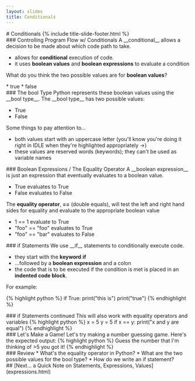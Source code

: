 ```yaml
---
layout: slides
title: Conditionals 
---
```


<section markdown="block" class="title-slide">
# Conditionals
{% include title-slide-footer.html %}
</section>

<section markdown="block">
### Controlling Program Flow w/ Conditionals
A __conditional__ allows a decision to be made about which code path to take.  

* allows for __conditional__ execution of code.
* it uses __boolean values__ and __boolean expressions__ to evaluate a condition


What do you think the two possible values are for __boolean values__?

<div class="incremental" markdown="block">
* true
* false
</div>

</section>


<section markdown="block">
### The bool Type
Python represents these boolean values using the __bool type__.  The __bool type__ has two possible values:

* True
* False 

Some things to pay attention to...

* both values start with an uppercase letter (you'll know you're doing it right in IDLE when they're highlighted appropriately &rarr;)
* these values are reserved words (keywords); they can't be used as variable names 
</section>

<section markdown="block">
### Boolean Expressions / The Equality Operator
A __boolean expression__ is just an expression that eventually evaluates to a boolean value.  

* True evaluates to True
* False evaluates to False

The __equality operator__, __==__ (double equals), will test the left and right hand sides for equality and evaluate to the appropriate boolean value

* 1 == 1 evaluate to True
* "foo" == "foo" evaluates to True
* "foo" == "bar" evaluates to False

</section>

<section markdown="block">
### if Statements
We use __if__ statements to conditionally execute code.  

* they start with the __keyword__ __if__
* ...followed by a __boolean expression__ and a colon
* the code that is to be executed if the condition is met is placed in an __indented code block__.

For example:

{% highlight python %}
if True:
	print("this is")
	print("true")
{% endhighlight %}

</section>

<section markdown="block">
### if Statements continued
This will also work with equality operators and variables
{% highlight python %}
x = 5
y = 5
if x == y:
	print("x and y are equal")
{% endhighlight %}
</section>

<section markdown="block">
###  Let's Make a Game!
Let's try making a number guessing game.  Here's the expected output:
{% highlight python %}
Guess the number that I'm thinking of
>5
you got it!
{% endhighlight %}
</section>

<section markdown="block">
### Review
* What's the equality operator in Python?
* What are the two possible values for the bool type?
* How do we write an if statement?
</section>

<section markdown="block">
## [Next... a Quick Note on Statements, Expressions, Values](expressions.html)
</section>
